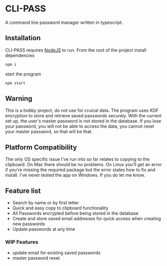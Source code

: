 # CLI-PASS

A command line password manager written in typescript.

## Installation

CLI-PASS requires [NodeJS](https://nodejs.org/en) to run.
From the root of the project install dependencies

```bash
npm i
```
start the program

```bash
npm start
```

## Warning

This is a hobby project, do not use for cruical data. The program uses KDF encryption to store and retrieve saved passwords
securely. With the current set up, the user's master password is not stored in the database. If you lose your password, you will
not be able to access the data, you cannot reset your master password, so that will be that.

## Platform Compatibility

The only OS specific issue I've run into so far relates to copying to the clipboard. On Mac there should be no problems. On Linux
you'll get an error if you're missing the required package but the error states how to fix and install. I've never tested the app 
on Windows. If you do let me know.


## Feature list

- Search by name or by first letter
- Quick and easy copy to clipboard functionality
- All Passwords encrypted before being stored in the database
- Create and store saved email addresses for quick access when creating new passwords
- Update passwords at any time

### WIP Features

- update email for existing saved passwords 
- master password reset

